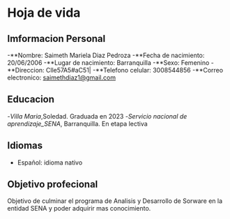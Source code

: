 # Hoja de vida 

## Imformacion Personal 

-**Nombre: Saimeth Mariela Diaz Pedroza
-**Fecha de nacimiento: 20/06/2006
-**Lugar de nacimiento: Barranquilla
-**Sexo: Femenino 
-**Direccion: Clle57A5#aC51|
-**Telefono celular: 3008544856
-**Correo electronico: saimethdiaz1@gmail.com

## Educacion

-*Villa Maria*,Soledad. Graduada en 2023
-*Servicio nacional de aprendizaje_SENA*, Barranquilla. En etapa lectiva

## Idiomas

- Español: idioma nativo

## Objetivo profecional 

Objetivo de culminar el programa de Analisis y Desarrollo de Sorware en la entidad SENA y poder adquirir mas conocimiento.
